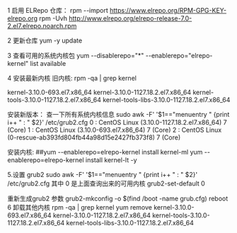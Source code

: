 1 启用 ELRepo 仓库：
rpm --import https://www.elrepo.org/RPM-GPG-KEY-elrepo.org
rpm -Uvh http://www.elrepo.org/elrepo-release-7.0-2.el7.elrepo.noarch.rpm

2 更新仓库
yum -y update

3 查看可用的系统内核包
yum --disablerepo="*" --enablerepo="elrepo-kernel" list available


4 安装最新内核
旧内核:
rpm -qa | grep kernel

kernel-3.10.0-693.el7.x86_64
kernel-3.10.0-1127.18.2.el7.x86_64
kernel-tools-3.10.0-1127.18.2.el7.x86_64
kernel-tools-libs-3.10.0-1127.18.2.el7.x86_64

安装新版本：
查一下所有系统内核信息
sudo awk -F\' '$1=="menuentry " {print i++ " : " $2}' /etc/grub2.cfg
0 : CentOS Linux (3.10.0-1127.18.2.el7.x86_64) 7 (Core)
1 : CentOS Linux (3.10.0-693.el7.x86_64) 7 (Core)
2 : CentOS Linux (0-rescue-ab393fd804fb44a98d15e2427fb373f8) 7 (Core)

安装内核:
##yum --enablerepo=elrepo-kernel install kernel-ml
yum --enablerepo=elrepo-kernel install kernel-lt -y


5.设置 grub2
sudo awk -F\' '$1=="menuentry " {print i++ " : " $2}' /etc/grub2.cfg
其中 0 是上面查询出来的可用内核
grub2-set-default 0

重新生成grub2 参数
grub2-mkconfig -o $(find /boot -name grub.cfg)
reboot
6 卸载其他内核
rpm -qa | grep kernel
yum remove kernel-3.10.0-693.el7.x86_64 kernel-3.10.0-1127.18.2.el7.x86_64 kernel-tools-3.10.0-1127.18.2.el7.x86_64 kernel-tools-libs-3.10.0-1127.18.2.el7.x86_64
